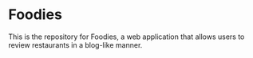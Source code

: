 # Foodies

This is the repository for Foodies, a web application that allows users to review restaurants in a blog-like manner.
